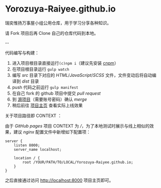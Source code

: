 # Yorozuya-Raiyee.github.io
瑞奕惟扬万事屋小组公用仓库，用于学习分享各种知识。

请 Fork 项目后再 Clone 自己的仓库代码到本地。

--

代码编写与构建：

1. 进入项目根目录直接运行`(c)npm i`（建议先安装 [cnpm](http://npm.taobao.org)）
2. 在项目根目录运行 `gulp watch`
3. 编写 *src* 目录下对应的 _HTML_/_JavaScript_/_SCSS_ 文件，文件变动后将自动编译到 *dist* 目录
4. push 代码之前运行 `gulp manifest`
5. 在自己 fork 的 github 项目中提交 *pull request*
6. 到 [源项目](https://github.com/Yorozuya-Raiyee/Yorozuya-Raiyee.github.io)（需要账号密码）确认 *merge*
7. 稍后前往 [项目主页](http://Yorozuya-Raiyee.github.io) 查看实际上线效果

关于项目路径即 CONTEXT ：

由于 *GitHub pages* 项目 CONTEXT 为 */*，为了本地测试时展示与线上相似的效果，建议 *nginx* 配置文件中新增如下配置项：

``` nginx
server {
    listen 8000;
    server_name localhost;

    location / {
        root /YOUR/PATH/TO/LOCAL/Yorozuya-Raiyee.github.io;
    }
}
```

之后直接通过访问 [http://localhost:8000](http://localhost:8000) 项目主页即可。